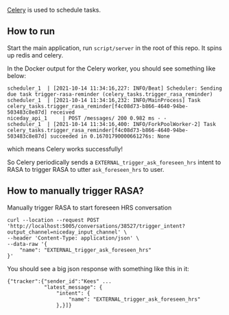 [Celery](https://docs.celeryproject.org/en/stable/) is used to schedule tasks.

## How to run
Start the main application, run `script/server` in the root of this repo. It spins up redis and celery.

In the Docker output for the Celery worker, you should see something like below:
```
scheduler_1  | [2021-10-14 11:34:16,227: INFO/Beat] Scheduler: Sending due task trigger-rasa-reminder (celery_tasks.trigger_rasa_reminder)
scheduler_1  | [2021-10-14 11:34:16,232: INFO/MainProcess] Task celery_tasks.trigger_rasa_reminder[f4c08d73-b866-4640-94be-503483c8e87d] received
niceday_api_1     | POST /messages/ 200 0.982 ms - -
scheduler_1  | [2021-10-14 11:34:16,400: INFO/ForkPoolWorker-2] Task celery_tasks.trigger_rasa_reminder[f4c08d73-b866-4640-94be-503483c8e87d] succeeded in 0.16701790000661276s: None
```
which means Celery works successfully!

So Celery periodically sends a `EXTERNAL_trigger_ask_foreseen_hrs` intent to RASA to trigger RASA to utter `ask_foreseen_hrs` to user.


## How to manually trigger RASA?
Manually trigger RASA to start foreseen HRS conversation
```
curl --location --request POST 'http://localhost:5005/conversations/38527/trigger_intent?output_channel=niceday_input_channel' \
--header 'Content-Type: application/json' \
--data-raw '{
    "name": "EXTERNAL_trigger_ask_foreseen_hrs"
}'
```
You should see a big json response with something like this in it:
```
{"tracker":{"sender_id":"Kees" ... 
            "latest_message": {
                "intent": {
                    "name": "EXTERNAL_trigger_ask_foreseen_hrs"
                },}]}
```
